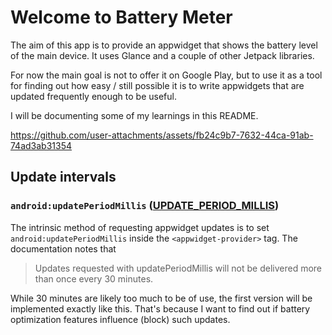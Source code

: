 # Welcome to Battery Meter

The aim of this app is to provide an appwidget that shows the battery level of the main device. It
uses Glance and a couple of other Jetpack libraries.

For now the main goal is not to offer it on Google Play, but to use it as a tool for finding out how
easy / still possible it is to write appwidgets that are updated frequently enough to be useful.

I will be documenting some of my learnings in this README.


https://github.com/user-attachments/assets/fb24c9b7-7632-44ca-91ab-74ad3ab31354



## Update intervals

### `android:updatePeriodMillis` ([UPDATE_PERIOD_MILLIS](https://github.com/tkuenneth/battery_meter/releases/tag/UPDATE_PERIOD_MILLIS))

The intrinsic method of requesting appwidget updates is to set
`android:updatePeriodMillis` inside the `<appwidget-provider>` tag. The documentation notes that

> Updates requested with updatePeriodMillis will not be delivered more than once every 30 minutes.

While 30 minutes are likely too much to be of use, the first version will be implemented exactly 
like this. That's because I want to find out if battery optimization features influence (block) 
such updates.

